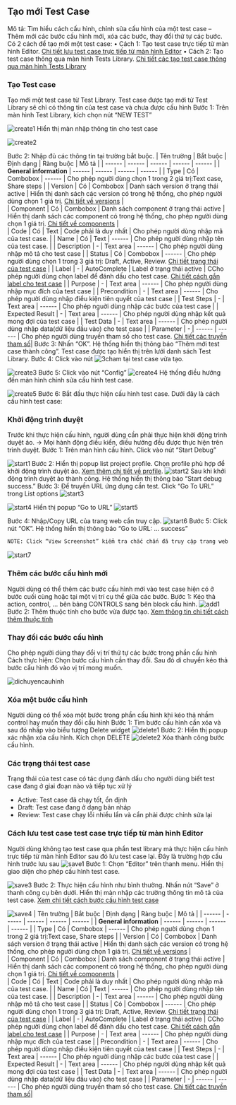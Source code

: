 ## Tạo mới Test Case
Mô tả: Tìm hiểu cách cấu hình, chỉnh sửa cấu hình của một test case – Thêm mới các bước cấu hình mới, xóa các bước, thay đổi thứ tự các bước.
Có 2 cách để tạo mới một test case:
•	Cách 1: Tạo test case trực tiếp từ màn hình Editor. [Chi tiết lưu test case trực tiếp từ màn hình Editor]()
•	Cách 2: Tạo test case thông qua màn hình Tests Library. [Chi tiết các tạo test case thông qua màn hình Tests Library](asc)

### Tạo Test case
Tạo mới một test case từ Test Library. Test case được tạo mới từ Test Library sẽ chỉ có thông tin của test case và chưa được cấu hình
Bước 1:	Trên màn hình Test Library, kích chọn nút “NEW TEST”

![create1](https://user-images.githubusercontent.com/105435351/197481350-cfd6d107-5ce0-4411-b515-07511d11105c.png)
Hiển thị màn nhập thông tin cho test case

![create2](https://user-images.githubusercontent.com/105435351/197481549-1a450df2-4ee3-4730-92a2-387ee55f6a1c.png)

Bước 2:	Nhập đủ các thông tin tại trường bắt buộc. 
| Tên trường | Bắt buộc | Định dạng | Ràng buộc | Mô tả |
| ------ | ------ | ------ | ------ |  ------ |
| **General information** | ------ | ------ | ------ |  ------ |
| Type | Có | Combobox | ------ |  Cho phép người dùng chọn 1 trong 2 giá trị:Text case, Share steps | 
| Version | Có | Combobox | Danh sách version ở trạng thái active |  Hiển thị danh sách các version có trong hệ thống, cho phép người dùng chọn 1 giá trị. [Chi tiết về versions]() |  
| Component | Có | Combobox | Danh sách component ở trạng thái active |  Hiển thị danh sách các component có trong hệ thống, cho phép người dùng chọn 1 giá trị. [Chi tiết về components]() |  
| Code | Có | Text | Code phải là duy nhất |  Cho phép người dùng nhập mã của test case. | 
| Name | Có | Text | ------ |  Cho phép người dùng nhập tên của test case. | 
| Description | - | Text area | ------ |  Cho phép người dùng nhập mô tả cho test case | 
| Status | Có | Combobox | ------ |  Cho phép người dùng chọn 1 trong 3 giá trị: Draft, Active, Review.  [Chi tiết trạng thái của test case]() | 
| Label | - | AutoComplete | Label ở trạng thái active |  CCho phép người dùng chọn label để đánh dấu cho test case.  [Chi tiết cách gắn label cho test case]() | 
| Purpose | - | Text area | ------ |  Cho phép người dùng nhập mục đích của test case | 
| Precondition | - | Text area | ------ |  Cho phép người dùng nhập điều kiện tiên quyết của test case | 
| Test Steps | - | Text area | ------ |  Cho phép nguời dùng nhập các bước của test case | 
| Expected Result | - | Text area | ------ |  Cho phép người dùng nhập kết quả mong đợi của test case | 
| Test Data | - | Text area | ------ | Cho phép người dùng nhập data(dữ liệu đầu vào) cho test case | 
| Parameter | - | ------ | ------ | Cho phép người dùng truyền tham số cho test case. [Chi tiết các truyền tham số]()| 
Bước 3:	Nhấn “OK”. Hệ thống hiển thị thông báo “Thêm mới test case thành công”. Test case được tạo hiển thị trên lưới danh sách Test Library.
Bước 4:	Click vào nút ![3cham](https://user-images.githubusercontent.com/105435351/197490871-756491bf-bdbc-460f-9a51-9b27ed4240c7.png)  tại test case vừa tạo. 

![create3](https://user-images.githubusercontent.com/105435351/197491111-86c8698f-fb2b-45e8-81a8-def3d0262e14.png)
Bước 5:	Click vào nút “Config”
![create4](https://user-images.githubusercontent.com/105435351/197492204-14a6a81b-62da-4a9d-b912-c5f1a2c8285a.png)
Hệ thống điều hướng đến màn hình chỉnh sửa cấu hình test case.

![create5](https://user-images.githubusercontent.com/105435351/197492883-f1b70661-a444-4ef5-a4aa-bcf801adb2c0.png)
Bước 6:	Bắt đầu thực hiện cấu hình test case. Dưới đây là cách cấu hình test case:

### Khởi động trình duyệt
Trước khi thực hiện cấu hình, người dùng cần phải thực hiện khởi động trình duyệt ảo.
-> Mọi hành động điều kiển, điều hướng đều được thực hiện trên trình duyệt.
Bước 1:	Trên màn hình cấu hình. Click vào nút “Start Debug”

![start1](https://user-images.githubusercontent.com/105435351/197494528-eb54487e-2585-463a-b13c-f5732be3b459.png)
Bước 2:	Hiển thị popup list project profile. Chọn profile phù hợp để khởi động trình duyệt ảo.    [ Xem thêm chi tiết về profile]().
![start2](https://user-images.githubusercontent.com/105435351/197494953-5aae66ac-f6d4-4720-a291-4b3f5d5173a6.png)
Sau khi khởi động trình duyệt ảo thành công. Hệ thống hiển thị thông báo “Start debug success.”
Bước 3:	Để truyền URL ứng dụng cần test. Click “Go To URL” trong List options ![start3](https://user-images.githubusercontent.com/105435351/197496304-5464f972-7093-41f0-b608-eb8f9f07038c.png)

![start4](https://user-images.githubusercontent.com/105435351/197496863-defd62b3-922f-4e35-9988-e2ac929b3f9a.png)
Hiển thị popup “Go to URL”
![start5](https://user-images.githubusercontent.com/105435351/197513761-61c93222-6643-4eaf-b6c6-374f24ec9579.png)

Bước 4:	Nhập/Copy URL của trang web cần truy cập.
![start6](https://user-images.githubusercontent.com/105435351/197511126-df92a051-57cb-4b8a-8e34-dd11d7c8fc91.png)
Bước 5:	Click nút “OK”.  Hệ thống hiển thị thông báo “Go to URL: … success”
```sh
NOTE: Click “View Screenshot” kiểm tra chắc chắn đã truy cập trang web thành công.
```
![start7](https://user-images.githubusercontent.com/105435351/197575924-1680330c-50e0-480c-92e6-27c51f17bfd5.png)


### Thêm các bước cấu hình mới
Người dùng có thể thêm các bước cấu hình mới vào test case hiện có ở bước cuối cùng hoặc tại một vị trí cụ thể giữa các bước.
Bước 1:	Kéo thả action, control, … bên bảng CONTROLS sang bên block cấu hình.
![add1](https://user-images.githubusercontent.com/105435351/197579295-643d179d-f18f-4b9b-9677-645693aa4a8d.png)
Bước 2:	Thêm thuộc tính cho bước vừa được tạo. [Xem thông tin chi tiết cách thêm thuộc tính]()

### Thay đổi các bước cấu hình
Cho phép người dùng thay đổi vị trí thứ tự các bước trong phần cấu hình
Cách thực hiện: Chọn bước cấu hình cần thay đổi. Sau đó di chuyển kéo thả bước cấu hình đó vào vị trí mong muốn.

![dichuyencauhinh](https://user-images.githubusercontent.com/105435351/197663892-e6975eed-aacb-4ccb-ab45-9a688599d753.gif)

### Xóa một bước cấu hình
Người dùng có thể xóa một bước trong phần cấu hình khi kéo thả nhầm control hay muốn thay đổi cấu hình
Bước 1:	Tìm bước cấu hình cần xóa và sau đó nhấp vào biểu tượng Delete widget
![delete1](https://user-images.githubusercontent.com/105435351/197664537-26db96dd-f3f1-4bdb-80ae-918a74225cda.png)
Bước 2:	Hiển thị popup xác nhận xóa cấu hình. Kích chọn DELETE 
![delete2](https://user-images.githubusercontent.com/105435351/197665281-f93b11f0-3fe1-4c62-8577-878c8fb8bbaa.png)
Xóa thành công bước cấu hình.

### Các trạng thái test case
Trạng thái của test case có tác dụng đánh dấu cho người dùng biết test case đang ở giai đoạn nào và tiếp tục xử lý
-	Active: Test case đã chạy tốt, ổn định
-	Draft: Test case đang ở dạng bản nháp
-	Review: Test case chạy lỗi nhiều lần và cần phải được chỉnh sửa lại

### Cách lưu test case test case trực tiếp từ màn hình Editor
Người dùng không tạo test case qua phần test library mà thực hiện cấu hình trực tiếp từ màn hình Editor sau đó lưu test case lại. Đây là trường hợp cấu hình trước lưu sau
![save1](https://user-images.githubusercontent.com/105435351/197666253-5be9cd35-2867-480d-8b04-b6e8677a614e.png)
Bước 1:	Chọn “Editor” trên thanh menu. Hiển thị giao diện cho phép cấu hình test case.

![save3](https://user-images.githubusercontent.com/105435351/197666823-48aed41e-c7ef-4b03-a4e5-efdc64dedc70.png)
Bước 2:	Thực hiện cấu hình như bình thường. Nhấn nút “Save” ở thanh công cụ bên dưới. Hiển thị màn nhập các trường thông tin mô tả của test case. [Xem chi tiết cách bước cấu hình test case]()

![save4](https://user-images.githubusercontent.com/105435351/197667185-91996c0f-aa09-4a19-8b67-9237056e8498.png)
| Tên trường | Bắt buộc | Định dạng | Ràng buộc | Mô tả |
| ------ | ------ | ------ | ------ |  ------ |
| **General information** | ------ | ------ | ------ |  ------ |
| Type | Có | Combobox | ------ |  Cho phép người dùng chọn 1 trong 2 giá trị:Text case, Share steps | 
| Version | Có | Combobox | Danh sách version ở trạng thái active |  Hiển thị danh sách các version có trong hệ thống, cho phép người dùng chọn 1 giá trị. [Chi tiết về versions]() |  
| Component | Có | Combobox | Danh sách component ở trạng thái active |  Hiển thị danh sách các component có trong hệ thống, cho phép người dùng chọn 1 giá trị. [Chi tiết về components]() |  
| Code | Có | Text | Code phải là duy nhất |  Cho phép người dùng nhập mã của test case. | 
| Name | Có | Text | ------ |  Cho phép người dùng nhập tên của test case. | 
| Description | - | Text area | ------ |  Cho phép người dùng nhập mô tả cho test case | 
| Status | Có | Combobox | ------ |  Cho phép người dùng chọn 1 trong 3 giá trị: Draft, Active, Review.  [Chi tiết trạng thái của test case]() | 
| Label | - | AutoComplete | Label ở trạng thái active |  CCho phép người dùng chọn label để đánh dấu cho test case.  [Chi tiết cách gắn label cho test case]() | 
| Purpose | - | Text area | ------ |  Cho phép người dùng nhập mục đích của test case | 
| Precondition | - | Text area | ------ |  Cho phép người dùng nhập điều kiện tiên quyết của test case | 
| Test Steps | - | Text area | ------ |  Cho phép nguời dùng nhập các bước của test case | 
| Expected Result | - | Text area | ------ |  Cho phép người dùng nhập kết quả mong đợi của test case | 
| Test Data | - | Text area | ------ | Cho phép người dùng nhập data(dữ liệu đầu vào) cho test case | 
| Parameter | - | ------ | ------ | Cho phép người dùng truyền tham số cho test case. [Chi tiết các truyền tham số]()| 
